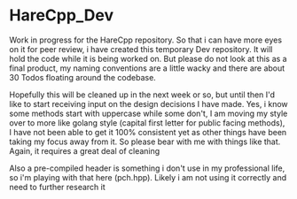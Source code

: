 # HareCpp_Dev

Work in progress for the HareCpp repository.  So that i can have more eyes on it for peer review, i have created this temporary Dev repository.  It will hold the code while it is being worked on.  But please do not look at this as a final product, my naming conventions are a little wacky and there are about 30 Todos floating around the codebase.  

Hopefully this will be cleaned up in the next week or so, but until then I'd like to start receiving input on the design decisions I have made.  Yes, i know some methods start with uppercase while some don't, I am moving my style over to more like golang style (capital first letter for public facing methods), I have not been able to get it 100% consistent yet as other things have been taking my focus away from it.  So please bear with me with things like that.  Again, it requires a great deal of cleaning

Also a pre-compiled header is something i don't use in my professional life, so i'm playing with that here (pch.hpp).  Likely i am not using it correctly and need to further research it
